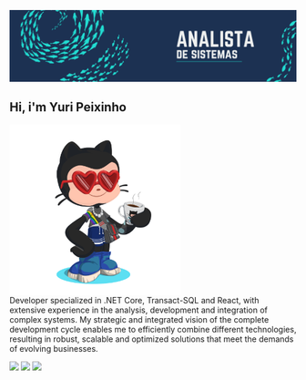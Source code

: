 ![Full Stack Developer](./banner.png)

## Hi, i'm Yuri Peixinho

<img align="left" style="margin-right: 200px;" src="./octocat-com-roupa.png" width="300px">

Developer specialized in .NET Core, Transact-SQL and React, with extensive experience in the analysis, development and integration of complex systems. My strategic and integrated vision of the complete development cycle enables me to efficiently combine different technologies, resulting in robust, scalable and optimized solutions that meet the demands of evolving businesses.


<div align="left">
  <a href="https://www.linkedin.com/in/yuripeixinho" target="_blank"><img src="https://img.shields.io/badge/-LinkedIn-%230077B5?style=for-the-badge&logo=linkedin&logoColor=white" target="_blank"></a>
  <a href="mailto:yuripeixinho03@gmail.com"><img src="https://img.shields.io/badge/-Gmail-%23333?style=for-the-badge&logo=gmail&logoColor=white" target="_blank"></a>
  <a href="https://wa.me/5583988108820" target="_blank"><img src="https://img.shields.io/badge/WhatsApp-25D366?style=for-the-badge&logo=whatsapp&logoColor=white" target="_blank"></a>
</div>
